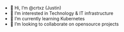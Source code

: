 - 👋 Hi, I’m @crtxz (Justin)
- 👀 I’m interested in Technology & IT infrastructure
- 🌱 I’m currently learning Kubernetes
- 💞️ I’m looking to collaborate on opensource projects


<!---
crtxz/crtxz is a ✨ special ✨ repository because its `README.md` (this file) appears on your GitHub profile.
You can click the Preview link to take a look at your changes.
- 📫 How to reach me Twitch crtxz

--->

